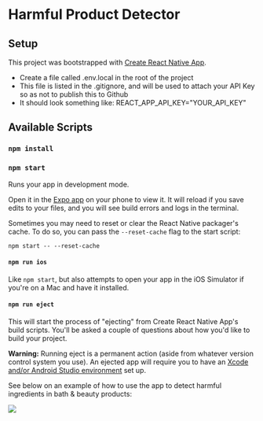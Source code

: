 # Harmful Product Detector
## Setup

This project was bootstrapped with [Create React Native App](https://github.com/react-community/create-react-native-app).

* Create a file called .env.local in the root of the project
* This file is listed in the .gitignore, and will be used to attach your API Key so as not to publish this to Github
* It should look something like:
REACT_APP_API_KEY="YOUR_API_KEY"

## Available Scripts

### `npm install`

### `npm start`

Runs your app in development mode.

Open it in the [Expo app](https://expo.io) on your phone to view it. It will reload if you save edits to your files, and you will see build errors and logs in the terminal.

Sometimes you may need to reset or clear the React Native packager's cache. To do so, you can pass the `--reset-cache` flag to the start script:

`npm start -- --reset-cache`

#### `npm run ios`

Like `npm start`, but also attempts to open your app in the iOS Simulator if you're on a Mac and have it installed.

#### `npm run eject`

This will start the process of "ejecting" from Create React Native App's build scripts. You'll be asked a couple of questions about how you'd like to build your project.

**Warning:** Running eject is a permanent action (aside from whatever version control system you use). An ejected app will require you to have an [Xcode and/or Android Studio environment](https://facebook.github.io/react-native/docs/getting-started.html) set up.

See below on an example of how to use the app to detect harmful ingredients in bath & beauty products:

![](iscgscreencast.gif)
